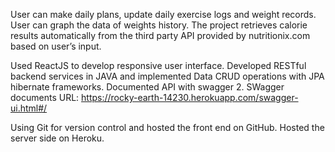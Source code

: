 User can make daily plans, update daily exercise logs and weight records. 
User can graph the data of weights history. 
The project retrieves calorie results automatically from the third party API provided by nutritionix.com based on user’s input.

Used ReactJS to develop responsive user interface. 
Developed RESTful backend services in JAVA and implemented Data CRUD operations with JPA hibernate frameworks. 
Documented API with swagger 2. SWagger documents URL: https://rocky-earth-14230.herokuapp.com/swagger-ui.html#/

Using Git for version control and hosted the front end on GitHub. Hosted the server side on Heroku.
